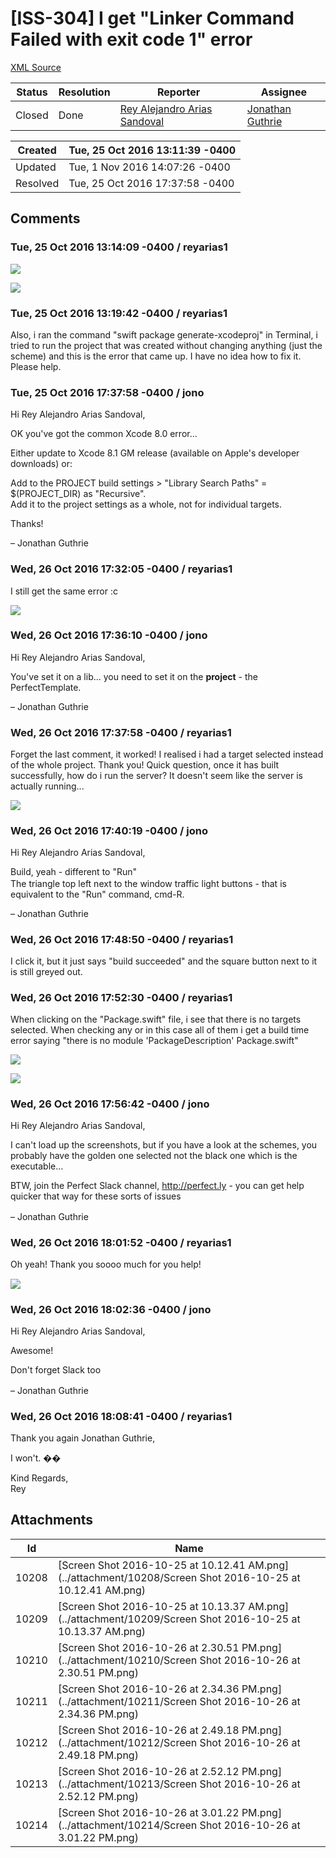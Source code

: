 # [ISS-304] I get "Linker Command Failed with exit code 1" error

[XML Source](./xml/ISS-304.xml)
<p></p>





Status|Resolution|Reporter|Assignee
------|----------|--------|--------
Closed|Done|[Rey Alejandro Arias Sandoval](reyarias1)|[Jonathan Guthrie]($jono)





Created|Tue, 25 Oct 2016 13:11:39 -0400
-------|--------------
Updated|Tue, 1 Nov 2016 14:07:26 -0400
Resolved|Tue, 25 Oct 2016 17:37:58 -0400


## Comments




### Tue, 25 Oct 2016 13:14:09 -0400 / reyarias1 

<p>

<p><span class="image-wrap" style=""><a id="10208_thumb" href="http://jira.perfect.org:8080/secure/attachment/10208/10208_Screen+Shot+2016-10-25+at+10.12.41+AM.png" title="Screen Shot 2016-10-25 at 10.12.41 AM.png" file-preview-type="image" file-preview-id="10208" file-preview-title="Screen Shot 2016-10-25 at 10.12.41 AM.png"><img src="http://jira.perfect.org:8080/secure/thumbnail/10208/_thumb_10208.png" style="border: 0px solid black" /></a></span></p>

<p><span class="image-wrap" style=""><a id="10209_thumb" href="http://jira.perfect.org:8080/secure/attachment/10209/10209_Screen+Shot+2016-10-25+at+10.13.37+AM.png" title="Screen Shot 2016-10-25 at 10.13.37 AM.png" file-preview-type="image" file-preview-id="10209" file-preview-title="Screen Shot 2016-10-25 at 10.13.37 AM.png"><img src="http://jira.perfect.org:8080/secure/thumbnail/10209/_thumb_10209.png" style="border: 0px solid black" /></a></span></p></p>


### Tue, 25 Oct 2016 13:19:42 -0400 / reyarias1 

<p><p>Also, i ran the command "swift package generate-xcodeproj" in Terminal, i tried to run the project that was created without changing anything (just the scheme) and this is the error that came up. I have no idea how to fix it. Please help.</p></p>


### Tue, 25 Oct 2016 17:37:58 -0400 / jono 

<p><p>Hi Rey Alejandro Arias Sandoval,</p>

<p>OK you've got the common Xcode 8.0 error...</p>

<p>Either update to Xcode 8.1 GM release (available on Apple's developer downloads) or:</p>

<p>Add to the PROJECT build settings &gt; "Library Search Paths" = $(PROJECT_DIR) as "Recursive". <br/>
Add it to the project settings as a whole, not for individual targets. </p>

<p>Thanks!</p>

<p>– Jonathan Guthrie</p></p>


### Wed, 26 Oct 2016 17:32:05 -0400 / reyarias1 

<p><p>I still get the same error :c</p>

<p><span class="image-wrap" style=""><a id="10210_thumb" href="http://jira.perfect.org:8080/secure/attachment/10210/10210_Screen+Shot+2016-10-26+at+2.30.51+PM.png" title="Screen Shot 2016-10-26 at 2.30.51 PM.png" file-preview-type="image" file-preview-id="10210" file-preview-title="Screen Shot 2016-10-26 at 2.30.51 PM.png"><img src="http://jira.perfect.org:8080/secure/thumbnail/10210/_thumb_10210.png" style="border: 0px solid black" /></a></span></p></p>


### Wed, 26 Oct 2016 17:36:10 -0400 / jono 

<p><p>Hi Rey Alejandro Arias Sandoval,</p>

<p>You've set it on a lib... you need to set it on the <b>project</b> - the PerfectTemplate.</p>

<p>– Jonathan Guthrie</p></p>


### Wed, 26 Oct 2016 17:37:58 -0400 / reyarias1 

<p><p>Forget the last comment, it worked! I realised i had a target selected instead of the whole project. Thank you! Quick question, once it has built successfully, how do i run the server? It doesn't seem like the server is actually running...</p>

<p><span class="image-wrap" style=""><a id="10211_thumb" href="http://jira.perfect.org:8080/secure/attachment/10211/10211_Screen+Shot+2016-10-26+at+2.34.36+PM.png" title="Screen Shot 2016-10-26 at 2.34.36 PM.png" file-preview-type="image" file-preview-id="10211" file-preview-title="Screen Shot 2016-10-26 at 2.34.36 PM.png"><img src="http://jira.perfect.org:8080/secure/thumbnail/10211/_thumb_10211.png" style="border: 0px solid black" /></a></span></p></p>


### Wed, 26 Oct 2016 17:40:19 -0400 / jono 

<p><p>Hi Rey Alejandro Arias Sandoval,</p>

<p>Build, yeah - different to "Run" <img class="emoticon" src="http://jira.perfect.org:8080/images/icons/emoticons/smile.png" height="16" width="16" align="absmiddle" alt="" border="0"/><br/>
The triangle top left next to the window traffic light buttons - that is equivalent to the "Run" command, cmd-R.</p>



<p>– Jonathan Guthrie</p></p>


### Wed, 26 Oct 2016 17:48:50 -0400 / reyarias1 

<p><p>I click it, but it just says "build succeeded" and the square button next to it is still greyed out.</p></p>


### Wed, 26 Oct 2016 17:52:30 -0400 / reyarias1 

<p><p>When clicking on the "Package.swift" file, i see that there is no targets selected. When checking any or in this case all of them i get a build time error saying "there is no module 'PackageDescription' Package.swift"</p>

<p><span class="image-wrap" style=""><a id="10212_thumb" href="http://jira.perfect.org:8080/secure/attachment/10212/10212_Screen+Shot+2016-10-26+at+2.49.18+PM.png" title="Screen Shot 2016-10-26 at 2.49.18 PM.png" file-preview-type="image" file-preview-id="10212" file-preview-title="Screen Shot 2016-10-26 at 2.49.18 PM.png"><img src="http://jira.perfect.org:8080/secure/thumbnail/10212/_thumb_10212.png" style="border: 0px solid black" /></a></span></p>

<p><span class="image-wrap" style=""><a id="10213_thumb" href="http://jira.perfect.org:8080/secure/attachment/10213/10213_Screen+Shot+2016-10-26+at+2.52.12+PM.png" title="Screen Shot 2016-10-26 at 2.52.12 PM.png" file-preview-type="image" file-preview-id="10213" file-preview-title="Screen Shot 2016-10-26 at 2.52.12 PM.png"><img src="http://jira.perfect.org:8080/secure/thumbnail/10213/_thumb_10213.png" style="border: 0px solid black" /></a></span></p></p>


### Wed, 26 Oct 2016 17:56:42 -0400 / jono 

<p><p>Hi Rey Alejandro Arias Sandoval,</p>

<p>I can't load up the screenshots, but if you have a look at the schemes, you probably have the golden one selected not the black one which is the executable...</p>

<p>BTW, join the Perfect Slack channel, <a href="http://perfect.ly" class="external-link" rel="nofollow">http://perfect.ly</a> - you can get help quicker that way for these sorts of issues <img class="emoticon" src="http://jira.perfect.org:8080/images/icons/emoticons/smile.png" height="16" width="16" align="absmiddle" alt="" border="0"/></p>

<p>– Jonathan Guthrie</p></p>


### Wed, 26 Oct 2016 18:01:52 -0400 / reyarias1 

<p><p>Oh yeah! Thank you soooo much for you help! <img class="emoticon" src="http://jira.perfect.org:8080/images/icons/emoticons/smile.png" height="16" width="16" align="absmiddle" alt="" border="0"/></p>

<p><span class="image-wrap" style=""><a id="10214_thumb" href="http://jira.perfect.org:8080/secure/attachment/10214/10214_Screen+Shot+2016-10-26+at+3.01.22+PM.png" title="Screen Shot 2016-10-26 at 3.01.22 PM.png" file-preview-type="image" file-preview-id="10214" file-preview-title="Screen Shot 2016-10-26 at 3.01.22 PM.png"><img src="http://jira.perfect.org:8080/secure/thumbnail/10214/_thumb_10214.png" style="border: 0px solid black" /></a></span></p></p>


### Wed, 26 Oct 2016 18:02:36 -0400 / jono 

<p><p>Hi Rey Alejandro Arias Sandoval,</p>

<p>Awesome!</p>

<p>Don't forget Slack too <img class="emoticon" src="http://jira.perfect.org:8080/images/icons/emoticons/smile.png" height="16" width="16" align="absmiddle" alt="" border="0"/></p>

<p>– Jonathan Guthrie</p></p>


### Wed, 26 Oct 2016 18:08:41 -0400 / reyarias1 

<p><p>Thank you again Jonathan Guthrie,</p>

<p>I won't. ��</p>

<p>Kind Regards,<br/>
Rey</p></p>

## Attachments





Id|Name
------|------------
10208|[Screen Shot 2016-10-25 at 10.12.41 AM.png](../attachment/10208/Screen Shot 2016-10-25 at 10.12.41 AM.png)
10209|[Screen Shot 2016-10-25 at 10.13.37 AM.png](../attachment/10209/Screen Shot 2016-10-25 at 10.13.37 AM.png)
10210|[Screen Shot 2016-10-26 at 2.30.51 PM.png](../attachment/10210/Screen Shot 2016-10-26 at 2.30.51 PM.png)
10211|[Screen Shot 2016-10-26 at 2.34.36 PM.png](../attachment/10211/Screen Shot 2016-10-26 at 2.34.36 PM.png)
10212|[Screen Shot 2016-10-26 at 2.49.18 PM.png](../attachment/10212/Screen Shot 2016-10-26 at 2.49.18 PM.png)
10213|[Screen Shot 2016-10-26 at 2.52.12 PM.png](../attachment/10213/Screen Shot 2016-10-26 at 2.52.12 PM.png)
10214|[Screen Shot 2016-10-26 at 3.01.22 PM.png](../attachment/10214/Screen Shot 2016-10-26 at 3.01.22 PM.png)


